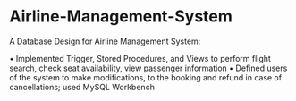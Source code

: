 # Airline-Management-System
A Database Design for Airline Management System:

•	Implemented Trigger, Stored Procedures, and Views to perform flight search, check seat availability, view passenger 
information
•	Defined users of the system to make modifications, to the booking and refund in case of cancellations; used MySQL 
Workbench
